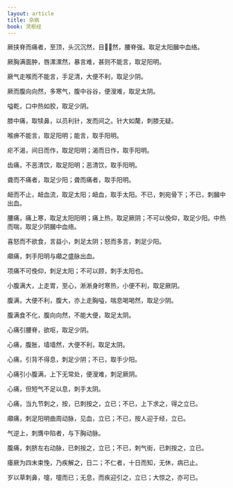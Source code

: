 ```yaml
---
layout: article
title: 杂病
book: 灵枢经
---
```


厥挟脊而痛者，至顶，头沉沉然，目𥆨𥆨然，腰脊强。取足太阳膕中血络。

厥胸满面肿，唇漯漯然，暴言难，甚则不能言，取足阳明。

厥气走喉而不能言，手足清，大便不利，取足少阴。

厥而腹向向然，多寒气，腹中谷谷，便溲难，取足太阴。

嗌乾，口中热如胶，取足少阴。

膝中痛，取犊鼻，以员利针，发而间之。针大如氂，刺膝无疑。

喉痹不能言，取足阳明；能言，取手阳明。

疟不渴，间日而作，取足阳明；渴而日作，取手阳明。

齿痛，不恶清饮，取足阳明；恶清饮，取手阳明。

聋而不痛者，取足少阳；聋而痛者，取手阳明。

衄而不止，衄血流，取足太阳；衄血，取手太阳。不已，刺宛骨下；不已，刺膕中出血。

腰痛，痛上寒，取足太阳阳明；痛上热，取足厥阴；不可以俛仰，取足少阳。中热而喘，取足少阴膕中血络。

喜怒而不欲食，言益小，刺足太阴；怒而多言，刺足少阳。

顑痛，刺手阳明与顑之盛脉出血。

项痛不可俛仰，刺足太阳；不可以顾，刺手太阳也。

小腹满大，上走胃，至心，淅淅身时寒热，小便不利，取足厥阴。

腹满，大便不利，腹大，亦上走胸嗌，喘息喝喝然，取足少阴。

腹满食不化，腹向向然，不能大便，取足太阴。

心痛引腰脊，欲呕，取足少阴。

心痛，腹胀，墙墙然，大便不利，取足太阴。

心痛，引背不得息，刺足少阴；不已，取手少阳。

心痛引小腹满，上下无常处，便溲难，刺足厥阴。

心痛，但短气不足以息，刺手太阴。

心痛，当九节刺之，按，已刺按之，立已；不已，上下求之，得之立已。

顑痛，刺足阳明曲周动脉，见血，立已；不已，按人迎于经，立已。

气逆上，刺膺中陷者，与下胸动脉。

腹痛，刺脐左右动脉，已刺按之，立已；不已，刺气街，已刺按之，立已。

痿厥为四末束悗，乃疾解之，日二；不仁者，十日而知，无休，病已止。

岁以草刺鼻，嚏，嚏而已；无息，而疾迎引之，立已；大惊之，亦可已。

